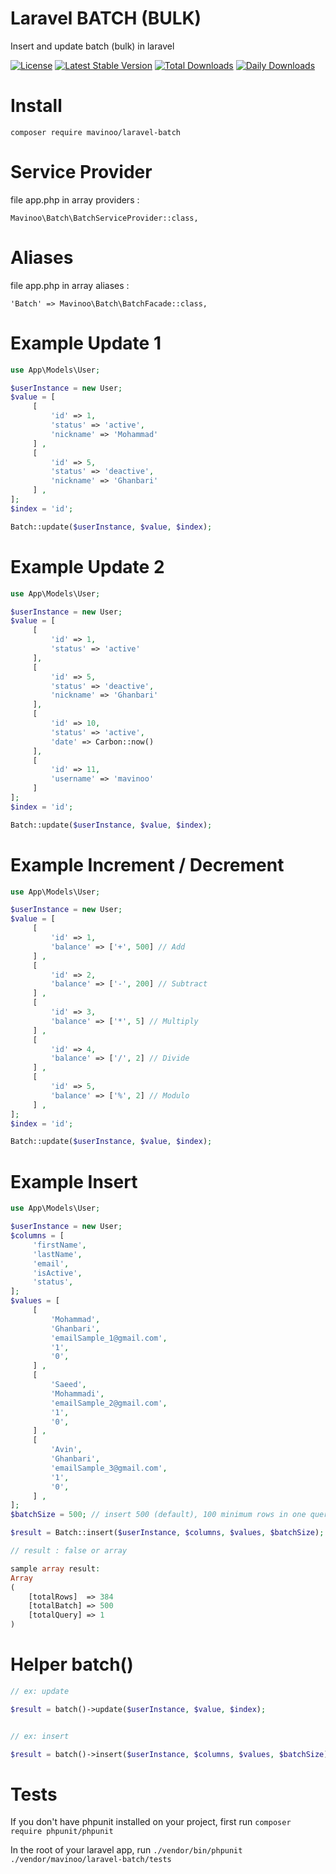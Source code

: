 # Laravel BATCH (BULK)
Insert and update batch (bulk) in laravel

[![License](https://poser.pugx.org/mavinoo/laravel-batch/license)](https://packagist.org/packages/mavinoo/laravel-batch)
[![Latest Stable Version](https://poser.pugx.org/mavinoo/laravel-batch/v/stable)](https://packagist.org/packages/mavinoo/laravel-batch)
[![Total Downloads](https://poser.pugx.org/mavinoo/laravel-batch/downloads)](https://packagist.org/packages/mavinoo/laravel-batch)
[![Daily Downloads](https://poser.pugx.org/mavinoo/laravel-batch/d/daily)](https://packagist.org/packages/mavinoo/laravel-batch)


# Install
`composer require mavinoo/laravel-batch`

# Service Provider
file app.php in array providers :

`Mavinoo\Batch\BatchServiceProvider::class,`

# Aliases
file app.php in array aliases :

`'Batch' => Mavinoo\Batch\BatchFacade::class,`

# Example Update 1

```php
use App\Models\User;

$userInstance = new User;
$value = [
     [
         'id' => 1,
         'status' => 'active',
         'nickname' => 'Mohammad'
     ] ,
     [
         'id' => 5,
         'status' => 'deactive',
         'nickname' => 'Ghanbari'
     ] ,
];
$index = 'id';

Batch::update($userInstance, $value, $index);
```

# Example Update 2

```php
use App\Models\User;

$userInstance = new User;
$value = [
     [
         'id' => 1,
         'status' => 'active'
     ],
     [
         'id' => 5,
         'status' => 'deactive',
         'nickname' => 'Ghanbari'
     ],
     [
         'id' => 10,
         'status' => 'active',
         'date' => Carbon::now()
     ],
     [
         'id' => 11,
         'username' => 'mavinoo'
     ]
];
$index = 'id';

Batch::update($userInstance, $value, $index);
```

# Example Increment / Decrement

```php
use App\Models\User;

$userInstance = new User;
$value = [
     [
         'id' => 1,
         'balance' => ['+', 500] // Add
     ] ,
     [
         'id' => 2,
         'balance' => ['-', 200] // Subtract
     ] ,
     [
         'id' => 3,
         'balance' => ['*', 5] // Multiply
     ] ,
     [
         'id' => 4,
         'balance' => ['/', 2] // Divide
     ] ,
     [
         'id' => 5,
         'balance' => ['%', 2] // Modulo
     ] ,
];
$index = 'id';

Batch::update($userInstance, $value, $index);
```

# Example Insert

```php
use App\Models\User;

$userInstance = new User;
$columns = [
     'firstName',
     'lastName',
     'email',
     'isActive',
     'status',
];
$values = [
     [
         'Mohammad',
         'Ghanbari',
         'emailSample_1@gmail.com',
         '1',
         '0',
     ] ,
     [
         'Saeed',
         'Mohammadi',
         'emailSample_2@gmail.com',
         '1',
         '0',
     ] ,
     [
         'Avin',
         'Ghanbari',
         'emailSample_3@gmail.com',
         '1',
         '0',
     ] ,
];
$batchSize = 500; // insert 500 (default), 100 minimum rows in one query

$result = Batch::insert($userInstance, $columns, $values, $batchSize);
```


```php
// result : false or array

sample array result:
Array
(
    [totalRows]  => 384
    [totalBatch] => 500
    [totalQuery] => 1
)
```



# Helper batch()

```php
// ex: update

$result = batch()->update($userInstance, $value, $index);


// ex: insert

$result = batch()->insert($userInstance, $columns, $values, $batchSize);
```

# Tests
If you don't have phpunit installed on your project, first run `composer require phpunit/phpunit`

In the root of your laravel app, run `./vendor/bin/phpunit ./vendor/mavinoo/laravel-batch/tests`
